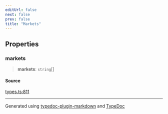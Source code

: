 ```yaml
---
editUrl: false
next: false
prev: false
title: "Markets"
---
```


## Properties

### markets

> **markets**: `string`[]

#### Source

[types.ts:811](https://github.com/fostertheweb/spotify-web-sdk/blob/e412602/src/types.ts#L811)

***

Generated using [typedoc-plugin-markdown](https://www.npmjs.com/package/typedoc-plugin-markdown) and [TypeDoc](https://typedoc.org/)
